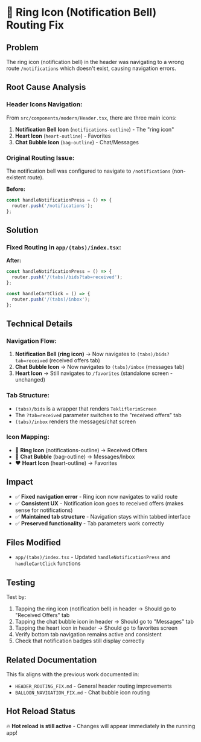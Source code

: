 # 🔔 Ring Icon (Notification Bell) Routing Fix

## Problem
The ring icon (notification bell) in the header was navigating to a wrong route `/notifications` which doesn't exist, causing navigation errors.

## Root Cause Analysis

### Header Icons Navigation:
From `src/components/modern/Header.tsx`, there are three main icons:
1. **Notification Bell Icon** (`notifications-outline`) - The "ring icon" 
2. **Heart Icon** (`heart-outline`) - Favorites
3. **Chat Bubble Icon** (`bag-outline`) - Chat/Messages

### Original Routing Issue:
The notification bell was configured to navigate to `/notifications` (non-existent route).

**Before:**
```typescript
const handleNotificationPress = () => {
  router.push('/notifications');
};
```

## Solution

### Fixed Routing in `app/(tabs)/index.tsx`:

**After:**
```typescript
const handleNotificationPress = () => {
  router.push('/(tabs)/bids?tab=received');
};

const handleCartClick = () => {
  router.push('/(tabs)/inbox');
};
```

## Technical Details

### Navigation Flow:
1. **Notification Bell (ring icon)** → Now navigates to `(tabs)/bids?tab=received` (received offers tab)
2. **Chat Bubble Icon** → Now navigates to `(tabs)/inbox` (messages tab)  
3. **Heart Icon** → Still navigates to `/favorites` (standalone screen - unchanged)

### Tab Structure:
- `(tabs)/bids` is a wrapper that renders `TekliflerimScreen`
- The `?tab=received` parameter switches to the "received offers" tab
- `(tabs)/inbox` renders the messages/chat screen

### Icon Mapping:
- 🔔 **Ring Icon** (notifications-outline) → Received Offers
- 💬 **Chat Bubble** (bag-outline) → Messages/Inbox  
- ❤️ **Heart Icon** (heart-outline) → Favorites

## Impact
- ✅ **Fixed navigation error** - Ring icon now navigates to valid route
- ✅ **Consistent UX** - Notification icon goes to received offers (makes sense for notifications)
- ✅ **Maintained tab structure** - Navigation stays within tabbed interface
- ✅ **Preserved functionality** - Tab parameters work correctly

## Files Modified
- `app/(tabs)/index.tsx` - Updated `handleNotificationPress` and `handleCartClick` functions

## Testing
Test by:
1. Tapping the ring icon (notification bell) in header → Should go to "Received Offers" tab
2. Tapping the chat bubble icon in header → Should go to "Messages" tab  
3. Tapping the heart icon in header → Should go to favorites screen
4. Verify bottom tab navigation remains active and consistent
5. Check that notification badges still display correctly

## Related Documentation
This fix aligns with the previous work documented in:
- `HEADER_ROUTING_FIX.md` - General header routing improvements
- `BALLOON_NAVIGATION_FIX.md` - Chat bubble icon routing

## Hot Reload Status
🔥 **Hot reload is still active** - Changes will appear immediately in the running app!